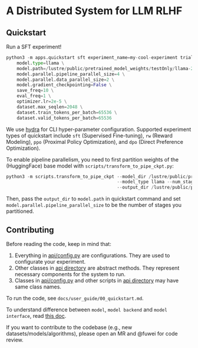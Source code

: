 # A Distributed System for LLM RLHF

## Quickstart

Run a SFT experiment!

```python
python3 -m apps.quickstart sft experiment_name=my-cool-experiment trial_name=dp-pp-20231207 \
    model.type=llama \
    model.path=/lustre/public/pretrained_model_weights/testOnly/llama-2-4l_4pp_3s/ \
    model.parallel.pipeline_parallel_size=4 \
    model.parallel.data_parallel_size=2 \
    model.gradient_checkpointing=False \
    save_freq=10 \
    eval_freq=1 \
    optimizer.lr=2e-5 \
    dataset.max_seqlen=2048 \
    dataset.train_tokens_per_batch=65536 \
    dataset.valid_tokens_per_batch=65536
```

We use [hydra](https://hydra.cc/) for CLI hyper-parameter configuration. Supported experiment types of quickstart include `sft` (Supervised Fine-tuning), `rw` (Reward Modeling), `ppo` (Proximal Policy Optimization), and `dpo` (Direct Preference Optimization).

To enable pipeline parallelism, you need to first partition weights of the (HuggingFace) base model with `scripts/transform_to_pipe_ckpt.py`:

```python
python3 -m scripts.transform_to_pipe_ckpt --model_dir /lustre/public/pretrained_model_weights/Llama-2-13b-hf/ \
                                          --model_type llama --num_stages 4 \
                                          --output_dir /lustre/public/pretrained_model_weights/Llama-2-13b-hf_pp4/
```

Then, pass the `output_dir` to `model.path` in quickstart command and set `model.parallel.pipeline_parallel_size` to be the number of stages you partitioned.

## Contributing

Before reading the code, keep in mind that:
1. Everything in [api/config.py](api/config.py) are configurations. They are used to configurate your experiment.
2. Other classes in [api directory](api/) are abstract methods. They represent necessary components for the system to run.
3. Classes in [api/config.py](api/config.py) and other scripts in [api directory](api/) may have same class names. 

To run the code, see `docs/user_guide/00_quickstart.md`.

To understand difference between `model`, `model backend` and `model interface`, read [this doc](docs/user_guide/02_model.md).

If you want to contribute to the codebase (e.g., new datasets/models/algorithms), please open an MR and @fuwei for code review.
